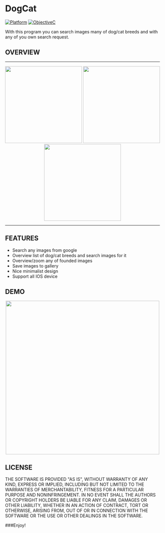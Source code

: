 # DogCat

[![Platform](http://img.shields.io/badge/platform-ios-red.svg?style=flat
)](https://developer.apple.com/iphone/index.action)
[![ObjectiveC](https://img.shields.io/badge/Objective--C-2.0-blue.svg)](https://developer.apple.com/library/content/documentation/Cocoa/Conceptual/ProgrammingWithObjectiveC/Introduction/Introduction.html) 

With this program you can search images many of dog/cat breeds and with any of you own search request.

## OVERVIEW
---

<p align="center">
<img src="https://image.ibb.co/d4FVGF/Simulator_Screen_Shot_Mar_9_2017_5_49_33_PM.png" width="250">
<img src="https://image.ibb.co/fbh5iv/Simulator_Screen_Shot_Mar_9_2017_5_50_19_PM.png" width="250">
<img src="https://image.ibb.co/mi4kiv/Simulator_Screen_Shot_Mar_9_2017_5_53_17_PM.png" width="250">
</p>

---

## FEATURES

- Search any images from google
- Overview list of dog/cat breeds and search images for it
- Overview/zoom any of founded images
- Save images to gallery
- Nice minimalist design
- Support all IOS device

## DEMO

<p align="center">
<img src="ReadmeResources/readme.gif" height="500"/>
</p>

## LICENSE

THE SOFTWARE IS PROVIDED "AS IS", WITHOUT WARRANTY OF ANY KIND, EXPRESS OR
IMPLIED, INCLUDING BUT NOT LIMITED TO THE WARRANTIES OF MERCHANTABILITY,
FITNESS FOR A PARTICULAR PURPOSE AND NONINFRINGEMENT. IN NO EVENT SHALL THE
AUTHORS OR COPYRIGHT HOLDERS BE LIABLE FOR ANY CLAIM, DAMAGES OR OTHER
LIABILITY, WHETHER IN AN ACTION OF CONTRACT, TORT OR OTHERWISE, ARISING FROM,
OUT OF OR IN CONNECTION WITH THE SOFTWARE OR THE USE OR OTHER DEALINGS IN
THE SOFTWARE.

###Enjoy!
